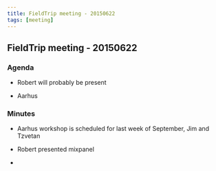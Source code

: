 ```yaml
---
title: FieldTrip meeting - 20150622
tags: [meeting]
---
```


## FieldTrip meeting - 20150622

### Agenda

*  Robert will probably be present

*  Aarhus

### Minutes

*  Aarhus workshop is scheduled for last week of September, Jim and Tzvetan

*  Robert presented mixpanel 

*  

